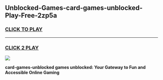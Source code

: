 
## Unblocked-Games-card-games-unblocked-Play-Free-2zp5a
<h3>
<a href="https://premium76.site?title=card-games-unblocked&ref=10A">CLICK TO PLAY</a></h3>
<hr>

<h3>
<a href="https://premium76.site?title=card-games-unblocked&ref=10A">CLICK 2 PLAY</a>
  
</h3>

<a href="https://premium76.site?title=card-games-unblocked&ref=10A"><img src="https://clearcache.store/games.png"></a>


**card-games-unblocked games unblocked: Your Gateway to Fun and Accessible Online Gaming**
